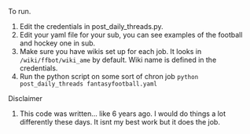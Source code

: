 To run. 

1. Edit the credentials in post_daily_threads.py.
2. Edit your yaml file for your sub, you can see examples of the football and hockey one in sub.
3. Make sure you have wikis set up for each job. It looks in `/wiki/ffbot/wiki_ame` by default. Wiki name is defined in the credentials.
4. Run the python script on some sort of chron job `python post_daily_threads fantasyfootball.yaml`

Disclaimer
1. This code was written... like 6 years ago. I would do things a lot differently these days. It isnt my best work but it does the job.
